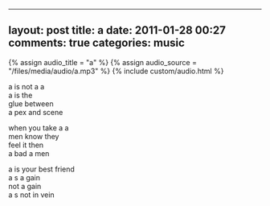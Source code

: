 
---
layout: post
title: a
date: 2011-01-28 00:27
comments: true
categories: music
---
{% assign audio_title = "a" %}
{% assign audio_source = "/files/media/audio/a.mp3" %}
{% include custom/audio.html %}

a is not a a<br/>
a is the<br/>
glue between<br/>
a pex and scene<br/>

when you take a a<br/>
men know they<br/>
feel it then<br/>
a bad a men<br/>

a is your best friend<br/>
a s a gain<br/>
not a gain <br/>
a s not in vein<br/>
